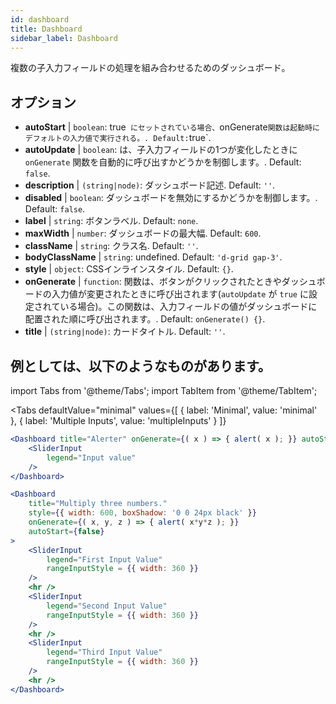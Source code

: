 ```yaml
--- 
id: dashboard 
title: Dashboard
sidebar_label: Dashboard 
---
```


複数の子入力フィールドの処理を組み合わせるためのダッシュボード。

## オプション

* __autoStart__ | `boolean`: true` にセットされている場合、`onGenerate` 関数は起動時にデフォルトの入力値で実行される。. Default: `true`.
* __autoUpdate__ | `boolean`: は、子入力フィールドの1つが変化したときに `onGenerate` 関数を自動的に呼び出すかどうかを制御します。. Default: `false`.
* __description__ | `(string|node)`: ダッシュボード記述. Default: `''`.
* __disabled__ | `boolean`: ダッシュボードを無効にするかどうかを制御します。. Default: `false`.
* __label__ | `string`: ボタンラベル. Default: `none`.
* __maxWidth__ | `number`: ダッシュボードの最大幅. Default: `600`.
* __className__ | `string`: クラス名. Default: `''`.
* __bodyClassName__ | `string`: undefined. Default: `'d-grid gap-3'`.
* __style__ | `object`: CSSインラインスタイル. Default: `{}`.
* __onGenerate__ | `function`: 関数は、ボタンがクリックされたときやダッシュボードの入力値が変更されたときに呼び出されます(`autoUpdate` が `true` に設定されている場合)。この関数は、入力フィールドの値がダッシュボードに配置された順に呼び出されます。. Default: `onGenerate() {}`.
* __title__ | `(string|node)`: カードタイトル. Default: `''`.


## 例としては、以下のようなものがあります。

import Tabs from '@theme/Tabs';
import TabItem from '@theme/TabItem';

<Tabs
    defaultValue="minimal"
    values={[
        { label: 'Minimal', value: 'minimal' },
        { label: 'Multiple Inputs', value: 'multipleInputs' }
    ]}
>

<TabItem value="minimal"> 

```jsx live
<Dashboard title="Alerter" onGenerate={( x ) => { alert( x ); }} autoStart={false} >
    <SliderInput
        legend="Input value"
    />
</Dashboard>
```

</TabItem>

<TabItem value="multipleInputs" > 

```jsx live
<Dashboard 
    title="Multiply three numbers."
    style={{ width: 600, boxShadow: '0 0 24px black' }}
    onGenerate={( x, y, z ) => { alert( x*y*z ); }} 
    autoStart={false} 
>
    <SliderInput
        legend="First Input Value"
        rangeInputStyle = {{ width: 360 }}
    />
    <hr />
    <SliderInput
        legend="Second Input Value"
        rangeInputStyle = {{ width: 360 }}
    />
    <hr />
    <SliderInput
        legend="Third Input Value"
        rangeInputStyle = {{ width: 360 }}
    />
    <hr />
</Dashboard>
```

</TabItem>

</Tabs>
